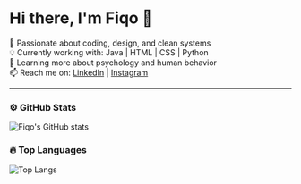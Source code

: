 # Hi there, I'm Fiqo 👋

🎯 Passionate about coding, design, and clean systems  
💡 Currently working with: Java | HTML | CSS | Python  
🌱 Learning more about psychology and human behavior  
📫 Reach me on: [LinkedIn](https://www.linkedin.com/in/muhammad-fiqo-571948378) | [Instagram](https://www.instagram.com/fiqoo.e?igsh=MWkzemJ3cDV1NHcxOQ%3D%3D&utm_source=qr)

---

### ⚙️ GitHub Stats
![Fiqo's GitHub stats](https://github-readme-stats.vercel.app/api?username=Piqooe&show_icons=true&theme=tokyonight)

### 🔥 Top Languages
![Top Langs](https://github-readme-stats.vercel.app/api/top-langs/?username=Piqooe&layout=compact&theme=tokyonight)
